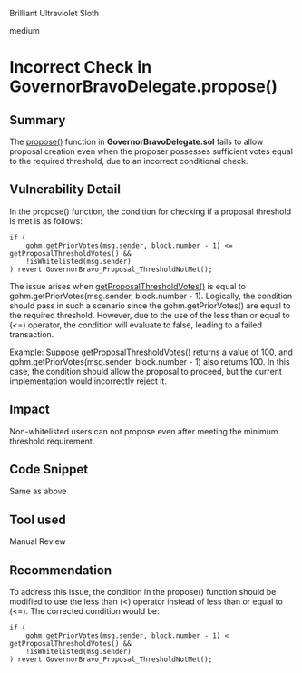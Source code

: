 Brilliant Ultraviolet Sloth

medium

# Incorrect Check in GovernorBravoDelegate.propose()

## Summary

The [propose()](https://github.com/sherlock-audit/2024-01-olympus-on-chain-governance/blob/main/bophades/src/external/governance/GovernorBravoDelegate.sol#L127) function in **GovernorBravoDelegate.sol** fails to allow proposal creation even when the proposer possesses sufficient votes equal to the required threshold, due to an incorrect conditional check.

## Vulnerability Detail
In the propose() function, the condition for checking if a proposal threshold is met is as follows:
```solidity
if (
    gohm.getPriorVotes(msg.sender, block.number - 1) <= getProposalThresholdVotes() &&
    !isWhitelisted(msg.sender)
) revert GovernorBravo_Proposal_ThresholdNotMet();

```
The issue arises when [getProposalThresholdVotes()](https://github.com/sherlock-audit/2024-01-olympus-on-chain-governance/blob/main/bophades/src/external/governance/GovernorBravoDelegate.sol#L690) is equal to gohm.getPriorVotes(msg.sender, block.number - 1). Logically, the condition should pass in such a scenario since the gohm.getPriorVotes() are equal to the required threshold. However, due to the use of the less than or equal to (<=) operator, the condition will evaluate to false, leading to a failed transaction.

Example: 
Suppose [getProposalThresholdVotes()](https://github.com/sherlock-audit/2024-01-olympus-on-chain-governance/blob/main/bophades/src/external/governance/GovernorBravoDelegate.sol#L690) returns a value of 100, and gohm.getPriorVotes(msg.sender, block.number - 1) also returns 100. In this case, the condition should allow the proposal to proceed, but the current implementation would incorrectly reject it.

## Impact
Non-whitelisted users can not propose even after meeting the minimum threshold requirement.
## Code Snippet
Same as above

## Tool used

Manual Review

## Recommendation

To address this issue, the condition in the propose() function should be modified to use the less than (<) operator instead of less than or equal to (<=). The corrected condition would be:
```solidity
if (
    gohm.getPriorVotes(msg.sender, block.number - 1) < getProposalThresholdVotes() &&
    !isWhitelisted(msg.sender)
) revert GovernorBravo_Proposal_ThresholdNotMet();

```
